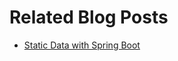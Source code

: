 # Related Blog Posts

* [Static Data with Spring Boot](https://reflectoring.io/spring-boot-static-data/)
